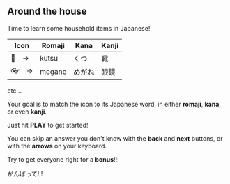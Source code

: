 ## Around the house

Time to learn some household items in Japanese!

 | Icon | Romaji | Kana | Kanji |
 | ----------  | -- | -- | --|
 | :shoe:　-> | kutsu | くつ | 靴 |
 | :eyeglasses:　-> | megane | めがね | 眼鏡 |
 etc...

 Your goal is to match the icon to its Japanese word, in either **romaji**, **kana**, or even **kanji**.

 Just hit **PLAY** to get started!

You can skip an answer you don't know with the **back** and **next** buttons, or with the **arrows** on your keyboard.

Try to get everyone right for a **bonus**!!!

がんばって!!!
